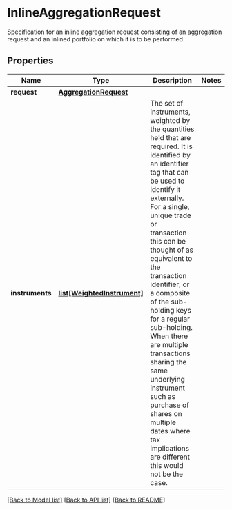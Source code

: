 # InlineAggregationRequest

Specification for an inline aggregation request consisting of an aggregation request and an inlined portfolio on which it is to be performed
## Properties
Name | Type | Description | Notes
------------ | ------------- | ------------- | -------------
**request** | [**AggregationRequest**](AggregationRequest.md) |  | 
**instruments** | [**list[WeightedInstrument]**](WeightedInstrument.md) | The set of instruments, weighted by the quantities held that are required.  It is identified by an identifier tag that can be used to identify it externally.  For a single, unique trade or transaction this can be thought of as equivalent to the transaction identifier, or  a composite of the sub-holding keys for a regular sub-holding. When there are multiple transactions sharing the same underlying instrument  such as purchase of shares on multiple dates where tax implications are different this would not be the case. | 

[[Back to Model list]](../README.md#documentation-for-models) [[Back to API list]](../README.md#documentation-for-api-endpoints) [[Back to README]](../README.md)


